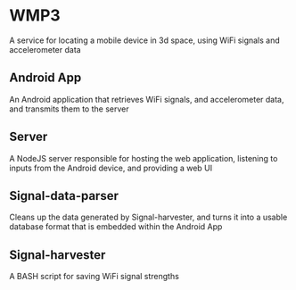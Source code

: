 # WMP3

A service for locating a mobile device in 3d space, using WiFi signals and accelerometer data

## Android App

An Android application that retrieves WiFi signals, and accelerometer data, and transmits them to the server

## Server

A NodeJS server responsible for hosting the web application, listening to inputs from the Android device, and providing a web UI

## Signal-data-parser

Cleans up the data generated by Signal-harvester, and turns it into a usable database format that is embedded within the Android App

## Signal-harvester

A BASH script for saving WiFi signal strengths
